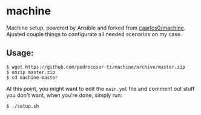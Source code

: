 # machine

Machine setup, powered by Ansible and forked from [caarlos0/machine](https://github.com/caarlos0/machine).
Ajusted couple things to configurate all needed scenarios on my case.

## Usage:

```console
$ wget https://github.com/pedrocesar-ti/machine/archive/master.zip
$ unzip master.zip
$ cd machine-master
```

At this point, you might want to edit the `main.yml` file and comment
out stuff you don't want, when you're done, simply run:

```console
$ ./setup.sh
```

